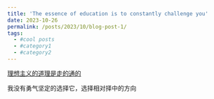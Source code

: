 ```yaml
---
title: 'The essence of education is to constantly challenge you'
date: 2023-10-26
permalink: /posts/2023/10/blog-post-1/
tags:
  - #cool posts
  - #category1
  - #category2
---
```


[理想主义的道理是走的通的](https://www.bilibili.com/video/BV1RT4y1f7ds/?spm_id_from=333.1245.0.0&vd_source=615a493d135bf19ba38324154a3b3288)

我没有勇气坚定的选择它，选择相对择中的方向
